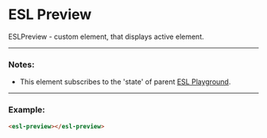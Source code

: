 # ESL Preview

ESLPreview - custom element, that displays active element.

---
### Notes:

- This element subscribes to the 'state' of parent [ESL Playground](../core/README.md).

---
### Example:
```html
<esl-preview></esl-preview>
```

